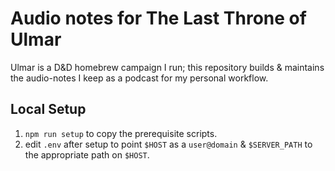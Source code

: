 # Audio notes for The Last Throne of Ulmar

Ulmar is a D&D homebrew campaign I run; this repository builds & maintains the audio-notes I keep as a podcast for my personal workflow.

## Local Setup

1. `npm run setup` to copy the prerequisite scripts.
2. edit `.env` after setup to point `$HOST` as a `user@domain` & `$SERVER_PATH` to the appropriate path on `$HOST`.